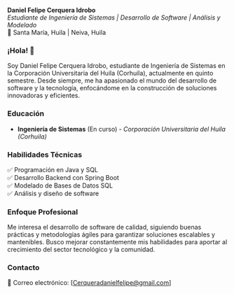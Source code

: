 **Daniel Felipe Cerquera Idrobo**  
*Estudiante de Ingeniería de Sistemas | Desarrollo de Software | Análisis y Modelado*  
📍 Santa María, Huila | Neiva, Huila  

### ¡Hola! 👋  
Soy Daniel Felipe Cerquera Idrobo, estudiante de Ingeniería de Sistemas en la Corporación Universitaria del Huila (Corhuila), actualmente en quinto semestre. Desde siempre, me ha apasionado el mundo del desarrollo de software y la tecnología, enfocándome en la construcción de soluciones innovadoras y eficientes.  

### Educación  
- **Ingeniería de Sistemas** (En curso) - *Corporación Universitaria del Huila (Corhuila)*  

### Habilidades Técnicas  
✅ Programación en Java y SQL  
✅ Desarrollo Backend con Spring Boot  
✅ Modelado de Bases de Datos SQL  
✅ Análisis y diseño de software  

### Enfoque Profesional  
Me interesa el desarrollo de software de calidad, siguiendo buenas prácticas y metodologías ágiles para garantizar soluciones escalables y mantenibles. Busco mejorar constantemente mis habilidades para aportar al crecimiento del sector tecnológico y la comunidad.  

### Contacto  
📧 Correo electrónico: [Cerqueradanielfelipe@gmail.com]   
